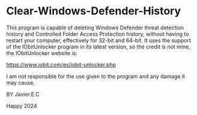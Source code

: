 # Clear-Windows-Defender-History
This program is capable of deleting Windows Defender threat detection history and Controlled Folder Access Protection history, without having to restart your computer, effectively for 32-bit and 64-bit.
It uses the support of the IObitUnlocker program in its latest version, so the credit is not mine, the IObitUnlocker website is:

https://www.iobit.com/es/iobit-unlocker.php

I am not responsible for the use given to the program and any damage it may cause.

BY Javier.E.C

Happy 2024
